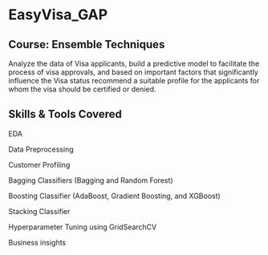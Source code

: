 # EasyVisa_GAP

## Course: Ensemble Techniques

Analyze the data of Visa applicants, build a predictive model to facilitate the process of visa approvals, and based on important factors that significantly influence the Visa status recommend a suitable profile for the applicants for whom the visa should be certified or denied.

## Skills & Tools Covered

EDA

Data Preprocessing

Customer Profiling

Bagging Classifiers (Bagging and Random Forest)

Boosting Classifier (AdaBoost, Gradient Boosting, and XGBoost)

Stacking Classifier

Hyperparameter Tuning using GridSearchCV

Business insights

